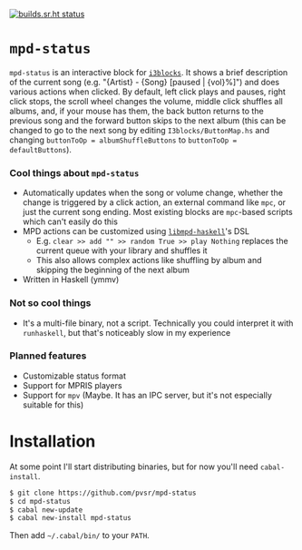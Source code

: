 [![builds.sr.ht status](https://builds.sr.ht/~pvsr/mpd-status.svg)](https://builds.sr.ht/~pvsr/mpd-status?)
# `mpd-status`
`mpd-status` is an interactive block for
[`i3blocks`](https://github.com/vivien/i3blocks).
It shows a brief description of the current song (e.g. "{Artist} - {Song}
[paused | {vol}%]") and does various actions when clicked.
By default, left click plays and pauses, right click stops, the scroll wheel
changes the volume, middle click shuffles all albums, and, if your mouse has
them, the back button returns to the previous song and the forward button skips
to the next album (this can be changed to go to the next song by editing
`I3blocks/ButtonMap.hs` and changing `buttonToOp = albumShuffleButtons` to
`buttonToOp = defaultButtons`).

### Cool things about `mpd-status`
* Automatically updates when the song or volume change, whether the change is
	triggered by a click action, an external command like `mpc`, or just the
	current song ending. Most existing blocks are `mpc`-based scripts which
	can't easily do this
* MPD actions can be customized using
	[`libmpd-haskell`](https://github.com/vimus/libmpd-haskell)'s DSL
	* E.g. `clear >> add "" >> random True >> play Nothing` replaces the current
		queue with your library and shuffles it
	* This also allows complex actions like shuffling by album and skipping the
		beginning of the next album
* Written in Haskell (ymmv)

### Not so cool things
* It's a multi-file binary, not a script. Technically you could interpret it
	with `runhaskell`, but that's noticeably slow in my experience

### Planned features
* Customizable status format
* Support for MPRIS players
* Support for `mpv` (Maybe. It has an IPC server, but it's not especially
	suitable for this)

# Installation
At some point I'll start distributing binaries,
but for now you'll need `cabal-install`.
```bash
$ git clone https://github.com/pvsr/mpd-status
$ cd mpd-status
$ cabal new-update
$ cabal new-install mpd-status
```
Then add `~/.cabal/bin/` to your `PATH`.
